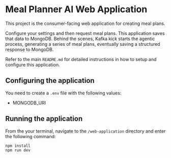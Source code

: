 # Meal Planner AI Web Application

This project is the consumer-facing web application for creating meal plans.

Configure your settings and then request meal plans. This application
saves that data to MongoDB. Behind the scenes, Kafka kick starts the agentic process, generating a series of meal plans, eventually saving a structured response to MongoDB. 

Refer to the main `README.md` for detailed instructions in how to setup and configure this application.

## Configuring the application

You need to create a `.env` file with the following values:
* MONGODB_URI

## Running the application

From the your terminal, navigate to the `/web-application` directory and enter the following command:

```shell
npm install
npm run dev
```